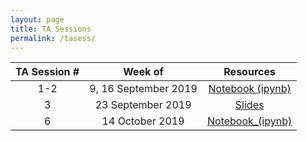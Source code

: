 ```yaml
---
layout: page
title: TA Sessions
permalink: /tasess/
---
```

| TA Session #                       | Week of         |  Resources             
|:---------------------------:|:------------:|:-------------------:
|1-2|9, 16 September 2019|[Notebook (ipynb)](/tasess/HW1_TA_session_completed.ipynb)
|3|23 September 2019|[Slides](/tasess/MachineLearningPipeline.pdf)
|6|14 October 2019| [Notebook_(ipynb)](/tasess/keras_intro_TA_session.ipynb)
